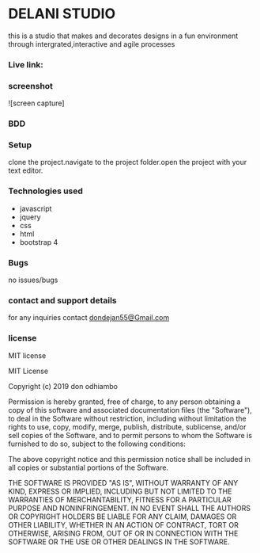 # DELANI STUDIO
this is a studio that makes and decorates designs in a fun environment through intergrated,interactive and agile processes
### Live link: 
### screenshot
![screen capture]
### BDD



### Setup
clone the project.navigate to the project folder.open the project with your text editor.
### Technologies used
- javascript
- jquery
- css
- html
- bootstrap 4
### Bugs
no issues/bugs
### contact and support details
for any inquiries contact dondejan55@Gmail.com
### license
MIT license

MIT License

Copyright (c) 2019 don odhiambo

Permission is hereby granted, free of charge, to any person obtaining a copy
of this software and associated documentation files (the "Software"), to deal
in the Software without restriction, including without limitation the rights
to use, copy, modify, merge, publish, distribute, sublicense, and/or sell
copies of the Software, and to permit persons to whom the Software is
furnished to do so, subject to the following conditions:

The above copyright notice and this permission notice shall be included in all
copies or substantial portions of the Software.

THE SOFTWARE IS PROVIDED "AS IS", WITHOUT WARRANTY OF ANY KIND, EXPRESS OR
IMPLIED, INCLUDING BUT NOT LIMITED TO THE WARRANTIES OF MERCHANTABILITY,
FITNESS FOR A PARTICULAR PURPOSE AND NONINFRINGEMENT. IN NO EVENT SHALL THE
AUTHORS OR COPYRIGHT HOLDERS BE LIABLE FOR ANY CLAIM, DAMAGES OR OTHER
LIABILITY, WHETHER IN AN ACTION OF CONTRACT, TORT OR OTHERWISE, ARISING FROM,
OUT OF OR IN CONNECTION WITH THE SOFTWARE OR THE USE OR OTHER DEALINGS IN THE
SOFTWARE.
